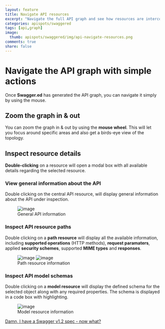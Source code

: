 ```yaml
---
layout: feature
title: Navigate API resources
excerpt: "Navigate the full API graph and see how resources are interconnected."
categories: apispots/swaggered
tags: [api,graph]
image:
  thumb: apispots/swaggered/img/api-navigate-resources.png
comments: true
share: false
---
```


# Navigate the API graph with simple actions

Once **Swagger.ed** has generated the API graph, you can navigate it simply by using the mouse.  

## Zoom the graph in & out 

You can zoom the graph in & out by using the **mouse wheel**.  This will let you focus around specific areas and
also get a birds-eye view of the topology.

## Inspect resource details

**Double-clicking** on a resource will open a modal box with all available details regarding
the selected resource.

### View general information about the API

Double clicking on the central API resource, will display general information about the API under inspection.

<figure>
	<img src="{{ site.url }}/assets/apispots/swaggered/img/api-general-info.png" alt="image">
	<figcaption>General API information</figcaption>
</figure>  

### Inspect API resource paths

Double clicking on a **path resource** will display all the available information, including **supported operations** 
(HTTP methods), **request paramaters**, applied **security schemes**, supported **MIME types** and **responses**.

<figure class='half'>
	<img src="{{ site.url }}/assets/apispots/swaggered/img/api-path-info-1.png" alt="image">
	<img src="{{ site.url }}/assets/apispots/swaggered/img/api-path-info-2.png" alt="image">
	<figcaption>Path resource information</figcaption>
</figure>

### Inspect API model schemas

Double clicking on a **model resource** will display the defined schema for the selected object along with 
any required properties.  The schema is displayed in a code box with highlighting.

<figure>
	<img src="{{ site.url }}/assets/apispots/swaggered/img/api-model-info.png" alt="image">
	<figcaption>Model resource information</figcaption>
</figure>

<div markdown="0"  class="text-center"><a href="{{ site.url }}/apispots/swaggered/swagger-versions-support/" class="btn">Damn, I have a Swagger v1.2 spec - now what?</a></div>
